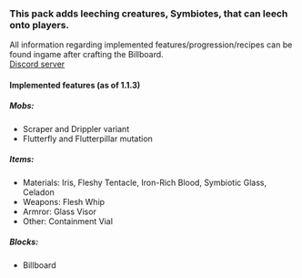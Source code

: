 ### This pack adds leeching creatures, Symbiotes, that can leech onto players.   
All information regarding implemented features/progression/recipes can be found ingame after crafting the Billboard.  
[Discord server](https://discord.gg/aUwaJFt)
#### Implemented features (as of 1.1.3)
##### Mobs:
- Scraper and Drippler variant
- Flutterfly and Flutterpillar mutation
##### Items:
- Materials: Iris, Fleshy Tentacle, Iron-Rich Blood, Symbiotic Glass, Celadon
- Weapons: Flesh Whip
- Armror: Glass Visor
- Other: Containment Vial
##### Blocks:
- Billboard
